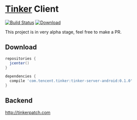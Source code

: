 # [Tinker](https://github.com/Tencent/tinker) Client

[![Build Status](https://travis-ci.org/simpleton/tinker_server_client.svg?branch=master)](https://travis-ci.org/simpleton/tinker_server_client)
[ ![Download](https://api.bintray.com/packages/simsun/maven/tinker-server-android/images/download.svg) ](https://bintray.com/simsun/maven/tinker-server-android/_latestVersion)

This project is in very alpha stage, feel free to make a PR.

## Download


```gradle
repositories {
  jcenter()
}

dependencies {
  compile 'com.tencent.tinker:tinker-server-android:0.1.0'
}

```

## Backend

http://tinkerpatch.com

